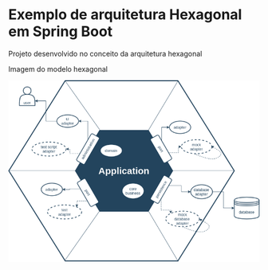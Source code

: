 # Exemplo de arquitetura Hexagonal em Spring Boot

Projeto desenvolvido no conceito da arquitetura hexagonal


Imagem do modelo hexagonal

![hexagonal-architecture.png](hexagonal-architecture.png)

